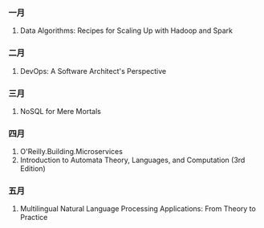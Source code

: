 ### 一月

1. Data Algorithms: Recipes for Scaling Up with Hadoop and Spark

### 二月

1. DevOps: A Software Architect's Perspective

### 三月

1. NoSQL for Mere Mortals

### 四月

1. O'Reilly.Building.Microservices
2. Introduction to Automata Theory, Languages, and Computation (3rd Edition)

### 五月

1. Multilingual Natural Language Processing Applications: From Theory to Practice
